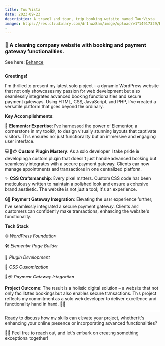 ```yaml
---
title: TourVista
date: 2023-09-23
description: A travel and tour, trip booking website named TourVista
images: https://res.cloudinary.com/dr1nwz8am/image/upload/v1714917329/Home_TourVista_sakibsnaz_1_kr82sy.webp
- 
---
```


### 🚀 A cleaning company website with booking and payment gateway functionalities. 

See here: [Behance](https://www.behance.net/gallery/179678439/Cleaning-Company-Website)

---

**Greetings!**

I'm thrilled to present my latest solo project – a dynamic WordPress website that not only showcases my passion for web development but also seamlessly integrates advanced booking functionalities and secure payment gateways. Using HTML, CSS, JavaScript, and PHP, I've created a versatile platform that goes beyond the ordinary.


**Key Accomplishments**:

🎨 **Elementor Expertise**: I've harnessed the power of Elementor, a cornerstone in my toolkit, to design visually stunning layouts that captivate visitors. This ensures not just functionality but an immersive and engaging user interface.

💻📆💳 **Custom Plugin Mastery**: As a solo developer, I take pride in developing a custom plugin that doesn't just handle advanced booking but seamlessly integrates with a secure payment gateway. Clients can now manage appointments and transactions in one centralized platform.

✨ **CSS Craftsmanship**: Every pixel matters. Custom CSS code has been meticulously written to maintain a polished look and ensure a cohesive brand aesthetic. The website is not just a tool; it's an experience.

🔒💸 **Payment Gateway Integration**: Elevating the user experience further, I've seamlessly integrated a secure payment gateway. Clients and customers can confidently make transactions, enhancing the website's functionality.

**Tech Stack**:


🌐 *WordPress Foundation*

🛠️ *Elementor Page Builder*

🧩 *Plugin Development*

🎨 *CSS Customization*

🔐💳 *Payment Gateway Integration*

**Project Outcome**:
The result is a holistic digital solution – a website that not only facilitates bookings but also enables secure transactions. This project reflects my commitment as a solo web developer to deliver excellence and functionality hand in hand. 🚀🌐

---

Ready to discuss how my skills can elevate your project, whether it's enhancing your online presence or incorporating advanced functionalities?

🌟📲 Feel free to reach out, and let's embark on creating something exceptional together! 
